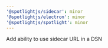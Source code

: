 ```yaml
---
'@spotlightjs/sidecar': minor
'@spotlightjs/electron': minor
'@spotlightjs/spotlight': minor
---
```


Add ability to use sidecar URL in a DSN
